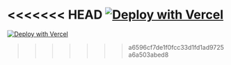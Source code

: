 
<<<<<<< HEAD
[![Deploy with Vercel](https://vercel.com/button)](https://vercel.com/new/git/external?repository-url=https%3A%2F%2Fgithub.com%2Feditmodelabs%2Fmsiab%2Ftree%2Fmain%2Fthemes%2Fdublin?&integration-ids=oac_tgUyWFM6PEvxEkJZCLShaoWI)
=======

[![Deploy with Vercel](https://vercel.com/button)](https://vercel.com/new/git/external?repository-url=https%3A%2F%2Fgithub.com%2Feditmodelabs%2Fmsiab%2Ftree%2Fintegrations%2Fthemes%2Fdublin?&integration-ids=oac_KxaKzLl1KakFnclDJURDmQtI)
>>>>>>> a6596cf7de1f0fcc33d1fd1ad9725a6a503abed8
